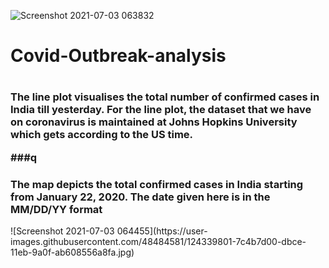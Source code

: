 

![Screenshot 2021-07-03 063832](https://user-images.githubusercontent.com/48484581/124339689-d13ac380-dbcd-11eb-9331-81e73b51222c.jpg)
# Covid-Outbreak-analysis
<h1 Covid-Outbreak-analysis </h1>
<h3>The line plot visualises the total number of confirmed cases in India till yesterday. For the line plot, the dataset that we have on coronavirus is maintained at Johns Hopkins University which gets according to the US time.

  ###q



<h3>The map depicts the total confirmed cases in India starting from January 22, 2020. The date given here is in the MM/DD/YY format</h3>
![Screenshot 2021-07-03 064455](https://user-images.githubusercontent.com/48484581/124339801-7c4b7d00-dbce-11eb-9a0f-ab608556a8fa.jpg)
